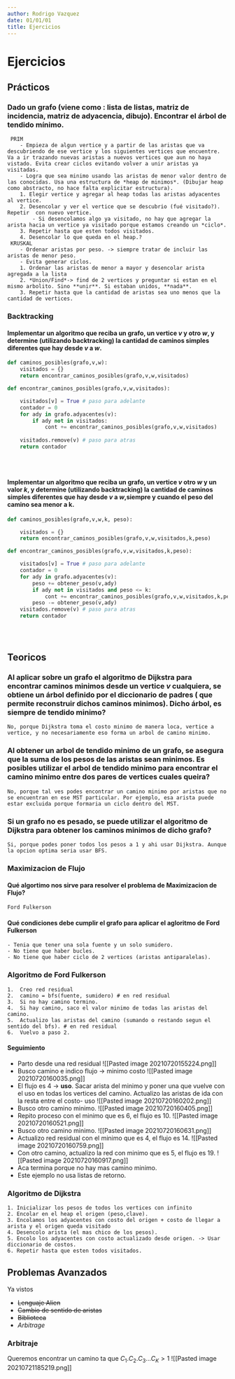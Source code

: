 ```yaml
---
author: Rodrigo Vazquez
date: 01/01/01
title: Ejercicios
---
```

# Ejercicios
## Prácticos
### Dado un grafo (viene como : lista de listas, matriz de incidencia, matriz de adyacencia, dibujo). Encontrar el **árbol de tendido mínimo**. 
```
 PRIM
	- Empieza de algun vertice y a partir de las aristas que va descubriendo de ese vertice y los siguientes vertices que encuentre. Va a ir trazando nuevas aristas a nuevos vertices que aun no haya vistado. Evita crear ciclos evitando volver a unir aristas ya visitadas.
	- Logra que sea minimo usando las aristas de menor valor dentro de las conocidas. Usa una estructura de *heap de minimos*. (Dibujar heap como abstracto, no hace falta explicitar estructura).
	1. Elegir vertice y agregar al heap todas las aristas adyacentes al vertice.
	2. Desencolar y ver el vertice que se descubrio (fué visitado?). Repetir  con nuevo vertice.
		- Si desencolamos algo ya visitado, no hay que agregar la arista hacia un vertice ya visitado porque estamos creando un *ciclo*. 
	3. Repetir hasta que esten todos visitados.
	4. Desencolar lo que queda en el heap.?
 KRUSKAL
	- Ordenar aristas por peso. -> siempre tratar de incluir las aristas de menor peso.
	- Evita generar ciclos.
	1. Ordenar las aristas de menor a mayor y desencolar arista agregada a la lista
	2. *Union/Find*-> find de 2 vertices y preguntar si estan en el mismo arbolito. Sino **unir**. Si estaban unidos, **nada**.
	3. Repetir hasta que la cantidad de aristas sea uno menos que la cantidad de vertices.
``` 
### Backtracking
#### Implementar un algoritmo que reciba un grafo, un vertice $v$ y otro $w$, y determine (utilizando backtracking) la cantidad de caminos simples diferentes que hay desde $v$ a $w$.
```python
def caminos_posibles(grafo,v,w):
	visitados = {}
	return encontrar_caminos_posibles(grafo,v,w,visitados)

def encontrar_caminos_posibles(grafo,v,w,visitados):

	visitados[v] = True # paso para adelante
	contador = 0 
	for ady in grafo.adyacentes(v):
		if ady not in visitados:
			cont += encontrar_caminos_posibles(grafo,v,w,visitados)
	
	visitados.remove(v) # paso para atras
	return contador
			
			
			
```

#### Implementar un algoritmo que reciba un grafo, un vertice $v$  otro $w$ y un valor *k*, y determine (utilizando backtracking) la cantidad de caminos simples diferentes que hay desde $v$ a $w$,**siempre y cuando el peso del camino sea menor a k**.
```python
def caminos_posibles(grafo,v,w,k, peso):

	visitados = {}
	return encontrar_caminos_posibles(grafo,v,w,visitados,k,peso)

def encontrar_caminos_posibles(grafo,v,w,visitados,k,peso):

	visitados[v] = True # paso para adelante
	contador = 0 
	for ady in grafo.adyacentes(v):
		peso += obtener_peso(v,ady)
		if ady not in visitados and peso <= k:
			cont += encontrar_caminos_posibles(grafo,v,w,visitados,k,peso)
		peso -= obtener_peso(v,ady)
	visitados.remove(v) # paso para atras
	return contador
			
			
			
```
## Teoricos
### Al aplicar sobre un grafo el algoritmo de Dijkstra para encontrar caminos minimos desde un vertice $v$ cualquiera, se obtiene un árbol definido por el diccionario de padres ( que permite reconstruir dichos caminos minimos). Dicho árbol, es siempre de tendido minimo?
```	
No, porque Dijkstra toma el costo minimo de manera loca, vertice a vertice, y no necesariamente eso forma un arbol de camino minimo.
```

### Al obtener un arbol de tendido minimo de un grafo, se asegura que la suma de los pesos de las aristas sean minimos. Es posibles utilizar el arbol de tendido minimo para encontrar el camino minimo entre dos pares de vertices cuales queira?
```
No, porque tal ves podes encontrar un camino minimo por aristas que no se encuentran en ese MST particular. Por ejemplo, esa arista puede estar excluida porque formaria un ciclo dentro del MST.
```

### Si un grafo no es pesado, se puede utilizar el algoritmo de Dijkstra para obtener los caminos minimos de dicho grafo?
```
Si, porque podes poner todos los pesos a 1 y ahi usar Dijkstra. Aunque la opcion optima seria usar BFS.
```

### Maximizacion de Flujo
#### Qué algortimo nos sirve para resolver el problema de Maximizacion de Flujo?
``` 
Ford Fulkerson
```

#### Qué condiciones debe cumplir el grafo para aplicar el agloritmo de Ford Fulkerson
```
- Tenia que tener una sola fuente y un solo sumidero.
- No tiene que haber bucles.
- No tiene que haber ciclo de 2 vertices (aristas antiparalelas).
```
### Algoritmo de Ford Fulkerson
```
1.  Creo red residual 
2.  camino = bfs(fuente, sumidero) # en red residual   
3.  Si no hay camino termino.  
4.  Si hay camino, saco el valor minimo de todas las aristas del camino. 
5.  Actualizo las aristas del camino (sumando o restando segun el sentido del bfs). # en red residual  
6.  Vuelvo a paso 2.
```
#### Seguimiento
- Parto desde una red residual
![[Pasted image 20210720155224.png]]
- Busco camino e indico flujo -> minimo costo
![[Pasted image 20210720160035.png]]
- El flujo es 4 -> **uso**. Sacar arista del minimo y poner una que vuelve con el uso en todas los vertices del camino. Actualizo las aristas de ida con la resta entre el costo- uso
![[Pasted image 20210720160202.png]]
-  Busco otro camino minimo.
![[Pasted image 20210720160405.png]]
-  Repito proceso con el minimo que es 6, el flujo es 10.
![[Pasted image 20210720160521.png]]
-  Busco otro camino minimo.
![[Pasted image 20210720160631.png]]
- Actualizo red residual con el minimo que es 4, el flujo es 14.
![[Pasted image 20210720160759.png]]
- Con otro camino, actualizo la red con minimo que es 5, el flujo es 19.
![[Pasted image 20210720160917.png]]
- Aca termina porque no hay mas camino minimo.
- Este ejemplo no usa listas de retorno.

### Algoritmo de Dijkstra
```
1. Inicializar los pesos de todos los vertices con infinito
2. Encolar en el heap el origen (peso,clave).
3. Encolamos los adyacentes con costo del origen + costo de llegar a arista y el origen queda visitado
4. Desencolo arista (el mas chico de los pesos).
5. Encolo los adyacentes con costo actualizado desde origen. -> Usar diccionario de costos.
6. Repetir hasta que esten todos visitados.
```

## Problemas Avanzados
Ya vistos
- ~~Lenguaje Alien~~
- ~~Cambio de sentido de aristas~~
- ~~Biblioteca~~
- *Arbitrage*
### Arbitraje
Queremos encontrar un camino ta que $C_1.C_2.C_3...C_K>1$
![[Pasted image 20210721185219.png]]


